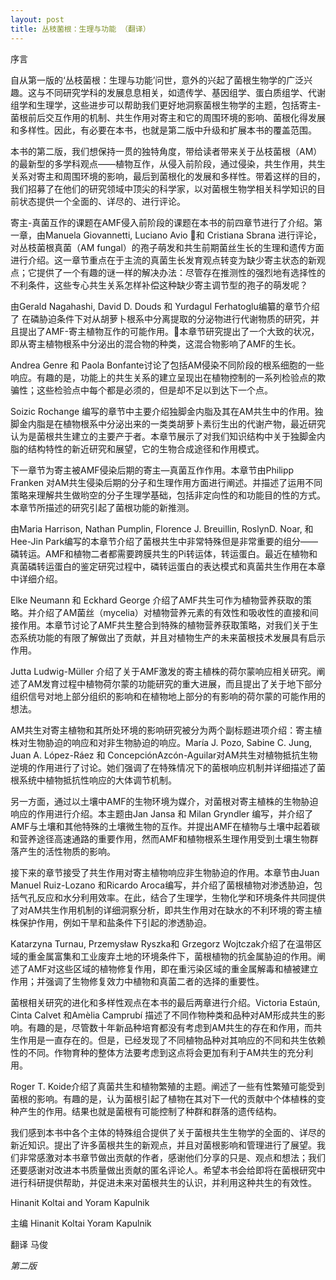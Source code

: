 ```yaml
---
layout: post
title: 丛枝菌根：生理与功能 （翻译）
---
```

序言

​自从第一版的‘丛枝菌根：生理与功能’问世，意外的兴起了菌根生物学的广泛兴趣。这与不同研究学科的发展息息相关，如遗传学、基因组学、蛋白质组学、代谢组学和生理学，这些进步可以帮助我们更好地洞察菌根生物学的主题，包括寄主-菌根前后交互作用的机制、共生作用对寄主和它的周围环境的影响、菌根化得发展和多样性。因此，有必要在本书，也就是第二版中升级和扩展本书的覆盖范围。

​本书的第二版，我们想保持一贯的独特角度，带给读者带来关于丛枝菌根（AM）的最新型的多学科观点——植物互作，从侵入前阶段，通过侵染，共生作用，共生关系对寄主和周围环境的影响，最后到菌根化的发展和多样性。带着这样的目的，我们招募了在他们的研究领域中顶尖的科学家，以对菌根生物学相关科学知识的目前状态提供一个全面的、详尽的、进行评论。

寄主-真菌互作的课题在AMF侵入前阶段的课题在本书的前四章节进行了介绍。第一章，由Manuela Giovannetti, Luciano Avio 和 Cristiana Sbrana 进行评论，对丛枝菌根真菌（AM fungal）的孢子萌发和共生前期菌丝生长的生理和遗传方面进行介绍。这一章节重点在于主流的真菌生长发育观点转变为缺少寄主状态的新观点；它提供了一个有趣的谜一样的解决办法：尽管存在推测性的强烈地有选择性的不利条件，这些专心共生关系怎样补偿这种缺少寄主调节型的孢子的萌发呢？

由Gerald Nagahashi, David D. Douds  和 Yurdagul Ferhatoglu编纂的章节介绍了 在磷胁迫条件下对从胡萝卜根系中分离提取的分泌物进行代谢物质的研究，并且提出了AMF-寄主植物互作的可能作用。本章节研究提出了一个大致的状况，即从寄主植物根系中分泌出的混合物的种类，这混合物影响了AMF的生长。

​Andrea Genre 和 Paola Bonfante讨论了包括AM侵染不同阶段的根系细胞的一些响应。有趣的是，功能上的共生关系的建立呈现出在植物控制的一系列检验点的欺骗性；这些检验点中每个都是必须的，但是却不足以到达下一个点。

Soizic Rochange 编写的章节中主要介绍独脚金内脂及其在AM共生中的作用。独脚金内脂是在植物根系中分泌出来的一类类胡萝卜素衍生出的代谢产物，最近研究认为是菌根共生建立的主要产于者。本章节展示了对我们知识结构中关于独脚金内脂的结构特性的新近研究和展望，它的生物合成途径和作用模式。

下一章节为寄主被AMF侵染后期的寄主—真菌互作作用。本章节由Philipp Franken 对AM共生侵染后期的分子和生理作用方面进行阐述。并描述了运用不同策略来理解共生做哟空的分子生理学基础，包括非定向性的和功能目的性的方式。本章节所描述的研究引起了菌根功能的新推测。

由Maria Harrison, Nathan Pumplin, Florence J. Breuillin, RoslynD. Noar, 和Hee-Jin Park编写的本章节介绍了菌根共生中非常特殊但是非常重要的组分——磷转运。AMF和植物二者都需要跨膜共生的Pi转运体，转运蛋白。最近在植物和真菌磷转运蛋白的鉴定研究过程中，磷转运蛋白的表达模式和真菌共生作用在本章中详细介绍。

Elke Neumann 和 Eckhard George 介绍了AMF共生可作为植物营养获取的策略。并介绍了AM菌丝（mycelia）对植物营养元素的有效性和吸收性的直接和间接作用。本章节讨论了AMF共生整合到特殊的植物营养获取策略，对我们关于生态系统功能的有限了解做出了贡献，并且对植物生产的未来菌根技术发展具有启示作用。

Jutta Ludwig-Müller 介绍了关于AMF激发的寄主植株的荷尔蒙响应相关研究。阐述了AM发育过程中植物荷尔蒙的功能研究的重大进展，而且提出了关于地下部分组织信号对地上部分组织的影响和在植物地上部分的有影响的荷尔蒙的可能作用的想法。

AM共生对寄主植物和其所处环境的影响研究被分为两个副标题进项介绍：寄主植株对生物胁迫的响应和对非生物胁迫的响应。María J. Pozo, Sabine C. Jung, Juan A. López-Ráez 和 ConcepciónAzcón-Aguilar对AM共生对植物抵抗生物逆境的作用进行了讨论。她们强调了在特殊情况下的菌根响应机制并详细描述了菌根系统中植物抵抗性响应的大体调节机制。

另一方面，通过以土壤中AMF的生物环境为媒介，对菌根对寄主植株的生物胁迫响应的作用进行介绍。本主题由Jan Jansa  和 Milan Gryndler 编写，并介绍了AMF与土壤和其他特殊的土壤微生物的互作。并提出AMF在植物与土壤中起着碳和营养途径高速通路的重要作用，然而AMF和植物根系生理作用受到土壤生物群落产生的活性物质的影响。

接下来的章节接受了共生作用对寄主植物响应非生物胁迫的作用。本章节由Juan Manuel Ruiz-Lozano 和Ricardo Aroca编写，并介绍了菌根植物对渗透胁迫，包括气孔反应和水分利用效率。在此，结合了生理学，生物化学和环境条件共同提供了对AM共生作用机制的详细洞察分析，即共生作用对在缺水的不利环境的寄主植株保护作用，例如干旱和盐条件下引起的渗透胁迫。

Katarzyna Turnau, Przemysław Ryszka和 Grzegorz Wojtczak介绍了在温带区域的重金属富集和工业废弃土地的环境条件下，菌根植物的抗金属胁迫的作用。阐述了AMF对这些区域的植物修复作用，即在重污染区域的重金属解毒和植被建立作用；并强调了生物修复效力中植物和真菌二者的选择的重要性。

菌根相关研究的进化和多样性观点在本书的最后两章进行介绍。Victoria Estaún, Cinta Calvet 和Amèlia Camprubí 描述了不同作物种类和品种对AM形成共生的影响。有趣的是，尽管数十年新品种培育都没有考虑到AM共生的存在和作用，而共生作用是一直存在的。但是，已经发现了不同植物品种对其响应的不同和共生依赖性的不同。作物育种的整体方法要考虑到这点将会更加有利于AM共生的充分利用。

Roger T. Koide介绍了真菌共生和植物繁殖的主题。阐述了一些有性繁殖可能受到菌根的影响。有趣的是，认为菌根引起了植物在其对下一代的贡献中个体植株的变种产生的作用。结果也就是菌根有可能控制了种群和群落的遗传结构。

我们感到本书中各个主体的特殊组合提供了关于菌根共生生物学的全面的、详尽的新近知识。提出了许多菌根共生的新观点，并且对菌根影响和管理进行了展望。我们非常感激对本书章节做出贡献的作者，感谢他们分享的只是、观点和想法；我们还要感谢对改进本书质量做出贡献的匿名评论人。希望本书会给即将在菌根研究中进行科研提供帮助，并促进未来对菌根共生的认识，并利用这种共生的有效性。
                                                               
Hinanit Koltai and Yoram Kapulnik


主编 Hinanit Koltai Yoram Kapulnik

翻译 马俊

*第二版*